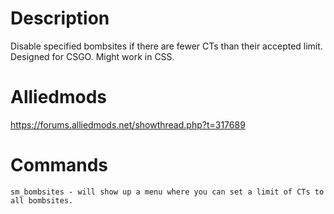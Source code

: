 # Description
Disable specified bombsites if there are fewer CTs than their accepted limit. Designed for CSGO. Might work in CSS.

# Alliedmods
https://forums.alliedmods.net/showthread.php?t=317689

# Commands
```
sm_bombsites - will show up a menu where you can set a limit of CTs to all bombsites.
```
